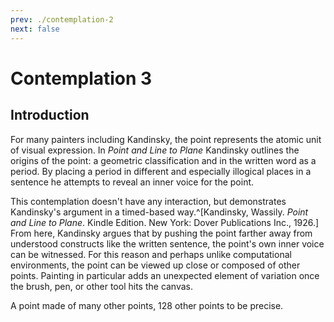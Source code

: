 ```yaml
---
prev: ./contemplation-2
next: false
---
```


# Contemplation 3

## Introduction

For many painters including Kandinsky, the point represents the atomic unit of visual expression. In _Point and Line to Plane_ Kandinsky outlines the origins of the point: a geometric classification and in the written word as a period. By placing a period in different and especially illogical places in a sentence he attempts to reveal an inner voice for the point.

<Contemplation sketch="/src/3-point-in-situ.js"></Contemplation>

This contemplation doesn't have any interaction, but demonstrates Kandinsky's argument in a timed-based way.^[Kandinsky, Wassily. _Point and Line to Plane_. Kindle Edition. New York: Dover Publications Inc., 1926.] From here, Kandinsky argues that by pushing the point farther away from understood constructs like the written sentence, the point's own inner voice can be witnessed. For this reason and perhaps unlike computational environments, the point can be viewed up close or composed of other points. Painting in particular adds an unexpected element of variation once the brush, pen, or other tool hits the canvas.

<Contemplation sketch="/src/3-point-zoom.js"></Contemplation>

A point made of many other points, 128 other points to be precise.
